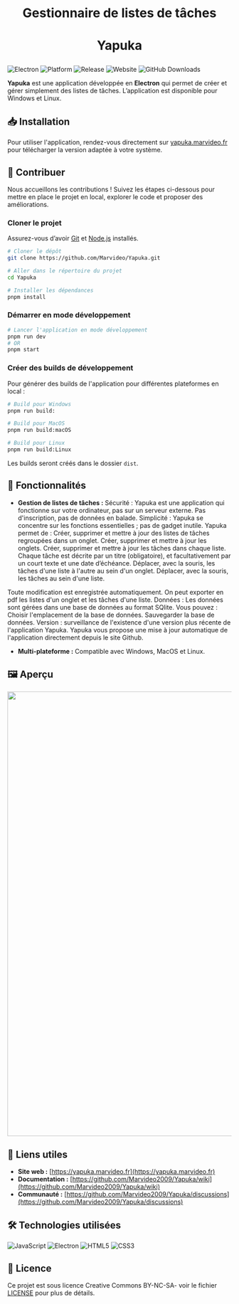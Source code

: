 # <p align="center">Gestionnaire de listes de tâches</p>

# <p align="center">Yapuka</p>

![Electron](https://img.shields.io/badge/Electron-%5E21.0.1-blue?style=flat-square&logo=electron)
![Platform](https://img.shields.io/badge/Platform-Windows%20%7C%20Linux-lightgrey?style=flat-square)
![Release](https://img.shields.io/github/v/release/Marvideo2009/Yapuka?style=flat-square)
![Website](https://img.shields.io/badge/Website-Yapuka-0a0a0a?style=flat-square&logo=google-chrome&link=https://yapuka.marvideo.fr)
![GitHub Downloads](https://img.shields.io/github/downloads/Marvideo2009/Yapuka/total?label=Number%20of%20downloads)

**Yapuka** est une application développée en **Electron** qui permet de créer et gérer simplement des listes de tâches. L’application est disponible pour Windows et Linux.

## 📥 Installation

Pour utiliser l'application, rendez-vous directement sur [yapuka.marvideo.fr](https://yapuka.marvideo.fr) pour télécharger la version adaptée à votre système.

## 🤝 Contribuer

Nous accueillons les contributions ! Suivez les étapes ci-dessous pour mettre en place le projet en local, explorer le code et proposer des améliorations.

### Cloner le projet

Assurez-vous d’avoir [Git](https://git-scm.com) et [Node.js](https://nodejs.org/fr/) installés.

```bash
# Cloner le dépôt
git clone https://github.com/Marvideo/Yapuka.git

# Aller dans le répertoire du projet
cd Yapuka

# Installer les dépendances
pnpm install
```

### Démarrer en mode développement

```bash
# Lancer l'application en mode développement
pnpm run dev
# OR
pnpm start
```

### Créer des builds de développement

Pour générer des builds de l'application pour différentes plateformes en local :

```bash
# Build pour Windows
pnpm run build:

# Build pour MacOS
pnpm run build:macOS

# Build pour Linux
pnpm run build:Linux
```

Les builds seront créés dans le dossier `dist`.

## 🚀 Fonctionnalités

- **Gestion de listes de tâches :**
Sécurité : Yapuka est une application qui fonctionne sur votre ordinateur, pas sur un serveur externe. Pas d'inscription, pas de données en balade. 
Simplicité : Yapuka se concentre sur les fonctions essentielles ; pas de gadget inutile.
 Yapuka permet de : 
 Créer, supprimer et mettre à jour des listes de tâches regroupées dans un onglet.
 Créer, supprimer et mettre à jour les onglets. 
 Créer, supprimer et mettre à jour les tâches dans chaque liste.
 Chaque tâche est décrite par un titre (obligatoire), et facultativement par un court texte et une date d’échéance.
 Déplacer, avec la souris, les tâches d'une liste à l'autre au sein d'un onglet.
 Déplacer, avec la souris, les tâches au sein d'une liste.
 
 Toute modification est enregistrée automatiquement.
 On peut exporter en pdf les listes d'un onglet et les tâches d'une liste.
 Données :
 Les données sont gérées dans une base de données au format SQlite. Vous pouvez :
    Choisir l'emplacement de la base de données.
    Sauvegarder la base de données.
Version : surveillance de l'existence d'une version plus récente de l'application Yapuka. Yapuka vous propose une mise à jour automatique de l'application directement depuis le site Github. 

- **Multi-plateforme :** Compatible avec Windows, MacOS et Linux.

## 🖼️ Aperçu

<img src="https://yapuka.marvideo.fr/assets/screenshots.png" width="1000"/>

## 🔗 Liens utiles

- **Site web :** [https://yapuka.marvideo.fr](https://yapuka.marvideo.fr)
- **Documentation :** [https://github.com/Marvideo2009/Yapuka/wiki](https://github.com/Marvideo2009/Yapuka/wiki)
- **Communauté :** [https://github.com/Marvideo2009/Yapuka/discussions](https://github.com/Marvideo2009/Yapuka/discussions)

## 🛠️ Technologies utilisées

![JavaScript](https://img.shields.io/badge/JavaScript-%23F7DF1E.svg?style=flat-square&logo=javascript&logoColor=black)
![Electron](https://img.shields.io/badge/Electron-47848F?style=flat-square&logo=electron&logoColor=white)
![HTML5](https://img.shields.io/badge/HTML5-%23E34F26.svg?style=flat-square&logo=html5&logoColor=white)
![CSS3](https://img.shields.io/badge/CSS3-%231572B6.svg?style=flat-square&logo=css3&logoColor=white)

## 📝 Licence

Ce projet est sous licence Creative Commons BY-NC-SA- voir le fichier [LICENSE](LICENSE) pour plus de détails.